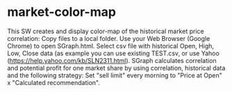 # market-color-map
This SW creates and display color-map of the historical market price correlation:
Copy files to a local folder. Use your Web Browser (Google Chrome) to open SGraph.html.
Select csv file with historical Open, High, Low, Close data (as example you can use existing TEST.csv, or use Yahoo (https://help.yahoo.com/kb/SLN2311.html).
SGraph calculates correlation and potential profit for one market share by using correlation, historical data and the following strategy: Set "sell limit" every morning to "Price at Open" x "Calculated recommendation".
